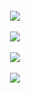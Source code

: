 
<br/>  

<div align="center"><img src="https://github-readme-stats.vercel.app/api?username=Alireza009d&theme=light&hide_border=false&include_all_commits=false&count_private=true" align="center" /></div>  

<br/>  

<div align="center"><img src="https://github-readme-stats.vercel.app/api/top-langs/?username=Alireza009d&hide_border=true&layout=compact&theme=light" align="center" /></div>  

<br/>    

<div align="center">
<img src="https://visitcount.itsvg.in/api?id=Alireza009d&label=Views&color=2&icon=0&pretty=true" align="center" />
</div>  

<br/>  

<div align="center"><img src="[![Readme Card](https://github-readme-stats.vercel.app/api/pin/?Alireza009d=anuraghazra&repo=github-readme-stats)](https://github.com/Alireza009d/Alireza009d)" align="center" /></div>  
<br />

